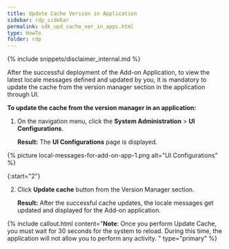 ```yaml
---
title: Update Cache Version in Application
sidebar: rdp_sidebar
permalink: sdk_upd_cache_ver_in_apps.html
type: HowTo
folder: rdp
---
```


{% include snippets/disclaimer_internal.md %} 

After the successful deployment of the Add-on Application, to view the latest locale messages defined and updated by you, it is mandatory to update the cache from the version manager section in the application through UI.

**To update the cache from the version manager in an application:**

1. On the navigation menu, click the **System Administration** > **UI Configurations**.

    **Result:** The **UI Configurations** page is displayed.

{% picture local-messages-for-add-on-app-1.png alt="UI Configurations" %}

{:start="2"}

2. Click **Update cache** button from the Version Manager section.

    **Result:** After the successful cache updates, the locale messages get updated and displayed for the Add-on application. 

{% include callout.html content="**Note**: Once you perform Update Cache, you must wait for 30 seconds for the system to reload. During this time, the application will not allow you to perform any activity.
" type="primary" %}
